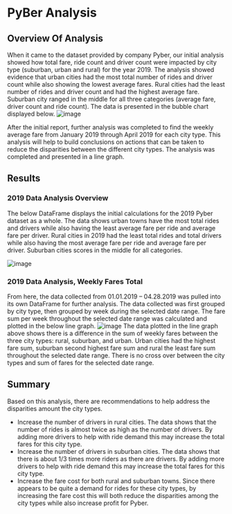 # PyBer Analysis

## Overview Of Analysis

When it came to the dataset provided by company Pyber, our initial analysis showed how total fare, ride count and driver count were impacted by city type (suburban, urban and rural) for the year 2019. The analysis showed evidence that urban cities had the most total number of rides and driver count while also showing the lowest average fares. Rural cities had the least number of rides and driver count and had the highest average fare. Suburban city ranged in the middle for all three categories (average fare, driver count and ride count). The data is presented in the bubble chart displayed below.
![image](https://user-images.githubusercontent.com/26393180/151722836-a323416d-cd5d-46bf-90ac-7990c92bd410.png)


After the initial report, further analysis was completed to find the weekly average fare from January 2019 through April 2019 for each city type. This analysis will help to build conclusions on actions that can be taken to reduce the disparities between the different city types. The analysis was completed and presented in a line graph.

## Results

### 2019 Data Analysis Overview
The below DataFrame displays the initial calculations for the 2019 Pyber dataset as a whole. The data shows urban towns have the most total rides and drivers while also having the least average fare per ride and average fare per driver. Rural cities in 2019 had the least total rides and total drivers while also having the most average fare per ride and average fare per driver. Suburban cities scores in the middle for all categories. 


![image](https://user-images.githubusercontent.com/26393180/151722921-bc73e4eb-0c58-422f-ba9e-114364957ccf.png)

### 2019 Data Analysis, Weekly Fares Total
From here, the data collected from 01.01.2019 – 04.28.2019 was pulled into its own DataFrame for further analysis. The data collected was first grouped by city type, then grouped by week during the selected date range. The fare sum per week throughout the selected date range was calculated and plotted in the below line graph.
![image](https://user-images.githubusercontent.com/26393180/151722937-354810e9-20f4-48fd-9864-343bc1dd224b.png)
The data plotted in the line graph above shows there is a difference in the sum of weekly fares between the three city types: rural, suburban, and urban. Urban cities had the highest fare sum, suburban second highest fare sum and rural the least fare sum throughout the selected date range. There is no cross over between the city types and sum of fares for the selected date range. 

## Summary

Based on this analysis, there are recommendations to help address the disparities amount the city types.
* Increase the number of drivers in rural cities. The data shows that the number of rides is almost twice as high as the number of drivers. By adding more drivers to help with ride demand this may increase the total fares for this city type.
* Increase the number of drivers in suburban cities. The data shows that there is about 1/3  times more riders as there are drivers. By adding more drivers to help with ride demand this may increase the total fares for this city type.
* Increase the fare cost for both rural and suburban towns. Since there appears to be quite a demand for rides for these city types, by increasing the fare cost this will both reduce the disparities among the city types while also increase profit for Pyber. 
